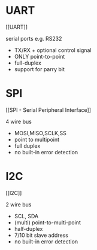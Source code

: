 

# UART
[[UART]]

serial ports e.g. RS232

- TX/RX + optional control signal
- ONLY point-to-point
- full-duplex
- support for parry bit


# SPI
[[SPI - Serial Peripheral Interface]]

4 wire bus

- MOSI,MISO,SCLK,SS
- point to multipoint
- full duplex
- no built-in error detection


# I2C
[[I2C]]

2 wire bus

- SCL, SDA
- (multi)  point-to-multi-point
- half-duplex
- 7/10 bit slave address
- no built-in error detection
